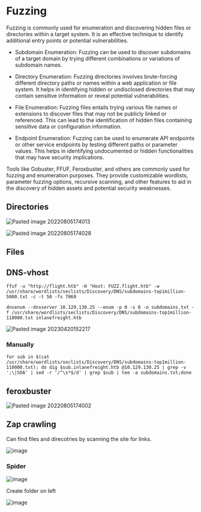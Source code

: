 # Fuzzing

Fuzzing is commonly used for enumeration and discovering hidden files or directories within a target system. It is an effective technique to identify additional entry points or potential vulnerabilities.

* Subdomain Enumeration: Fuzzing can be used to discover subdomains of a target domain by trying different combinations or variations of subdomain names.

* Directory Enumeration: Fuzzing directories involves brute-forcing different directory paths or names within a web application or file system. It helps in identifying hidden or undisclosed directories that may contain sensitive information or reveal potential vulnerabilities.

* File Enumeration: Fuzzing files entails trying various file names or extensions to discover files that may not be publicly linked or referenced. This can lead to the identification of hidden files containing sensitive data or configuration information.

* Endpoint Enumeration: Fuzzing can be used to enumerate API endpoints or other service endpoints by testing different paths or parameter values. This helps in identifying undocumented or hidden functionalities that may have security implications.


Tools like Gobuster, FFUF, Feroxbuster, and others are commonly used for fuzzing and enumeration purposes. They provide customizable wordlists, parameter fuzzing options, recursive scanning, and other features to aid in the discovery of hidden assets and potential security weaknesses.

## Directories

![Pasted image 20220805174013](https://github.com/dbissell6/Shadow_Stone/assets/50979196/aed7cf18-807f-42a2-9af1-2d582bebae46)

![Pasted image 20220805174028](https://github.com/dbissell6/Shadow_Stone/assets/50979196/1a02832a-6c1f-4bd9-8e47-b4a4d5fa7d8a)


## Files

## DNS-vhost

```
ffuf -u "http://flight.htb" -H "Host: FUZZ.flight.htb" -w /usr/share/wordlists/seclists/Discovery/DNS/subdomains-top1million-5000.txt -c -t 50 -fs 7069
```

```
dnsenum --dnsserver 10.129.130.25 --enum -p 0 -s 0 -o subdomains.txt -f /usr/share/wordlists/seclists/Discovery/DNS/subdomains-top1million-110000.txt inlanefreight.htb
```

![Pasted image 20230420152217](https://github.com/dbissell6/Shadow_Stone/assets/50979196/8549cdf7-ce85-4045-adee-78ec238baee1)

### Manually

```
for sub in $(cat /usr/share/wordlists/seclists/Discovery/DNS/subdomains-top1million-110000.txt); do dig $sub.inlanefreight.htb @10.129.130.25 | grep -v ';\|SOA' | sed -r '/^\s*$/d' | grep $sub | tee -a subdomains.txt;done
```

## feroxbuster
![Pasted image 20220805174002](https://github.com/dbissell6/Shadow_Stone/assets/50979196/c660c189-25fe-4a09-9447-0f6c8b722cf4)


## Zap crawling
Can find files and direcotries by scanning the site for links.

![image](https://github.com/dbissell6/Shadow_Stone/assets/50979196/b50cfe41-72c6-4804-a286-b6b4f0a2e60c)

### Spider

![image](https://github.com/dbissell6/Shadow_Stone/assets/50979196/3a2f8d81-a0dd-411f-8e42-597eec0575a5)

Create folder on left

![image](https://github.com/dbissell6/Shadow_Stone/assets/50979196/286e2767-69fa-49d0-aae7-ce82be073ecf)


